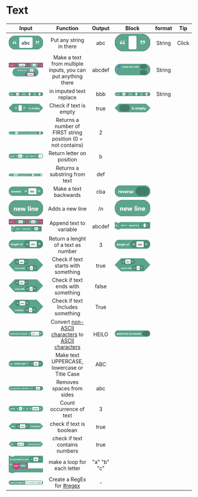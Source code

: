 # Text

|                                         Input                                         |                                                                     Function                                                                     |    Output   |                                     Block                                     | format |   Tip  |
| :-----------------------------------------------------------------------------------: | :----------------------------------------------------------------------------------------------------------------------------------------------: | :---------: | :---------------------------------------------------------------------------: | :----: | :----: |
|   <img src="../../.gitbook/assets/screenshot (46) (1).png" alt="" data-size="line">   |                                                             Put any string in there                                                              |     abc     |    <img src="../../.gitbook/assets/screenshot.png" alt="" data-size="line">   | String | Click  |
|                    ![](<../../.gitbook/assets/screenshot (65).png>)                   |                                           Make a text from multiple inputs, you can put anything there                                           |    abcdef   |  <img src="../../.gitbook/assets/screenshot (1).png" alt="" data-size="line"> | String |        |
|   <img src="../../.gitbook/assets/screenshot (47) (1).png" alt="" data-size="line">   |                                                              in imputed text replace                                                             |     bbb     |  <img src="../../.gitbook/assets/screenshot (2).png" alt="" data-size="line"> | String |        |
|     <img src="../../.gitbook/assets/screenshot (51).png" alt="" data-size="line">     |                                                               Check if text is empty                                                             |     true    |  <img src="../../.gitbook/assets/screenshot (3).png" alt="" data-size="line"> |        |        |
|     <img src="../../.gitbook/assets/screenshot (61).png" alt="" data-size="line">     |                                           Returns a number of FIRST string position (0 = not contains)                                           |      2      |                                                                               |        |        |
|     <img src="../../.gitbook/assets/screenshot (62).png" alt="" data-size="line">     |                                                             Return letter on position                                                            |      b      |                                                                               |        |        |
|   <img src="../../.gitbook/assets/screenshot (63).png" alt="" data-size="original">   |                                                           Returns a substring from text                                                          |     def     |                                                                               |        |        |
|   <img src="../../.gitbook/assets/screenshot (48) (2).png" alt="" data-size="line">   |                                                               Make a text backwards                                                              |     cba     |  <img src="../../.gitbook/assets/screenshot (4).png" alt="" data-size="line"> |        |        |
|      <img src="../../.gitbook/assets/screenshot (5).png" alt="" data-size="line">     |                                                                  Adds a new line                                                                 |      /n     |  <img src="../../.gitbook/assets/screenshot (5).png" alt="" data-size="line"> |        |        |
|   <img src="../../.gitbook/assets/screenshot (66).png" alt="" data-size="original">   |                                                              Append text to variable                                                             |    abcdef   |  <img src="../../.gitbook/assets/screenshot (6).png" alt="" data-size="line"> |        |        |
|      <img src="../../.gitbook/assets/screenshot (7).png" alt="" data-size="line">     |                                                        Return a lenght of a text as number                                                       |      3      |  <img src="../../.gitbook/assets/screenshot (7).png" alt="" data-size="line"> |        |        |
|   <img src="../../.gitbook/assets/screenshot (10).png" alt="" data-size="original">   |                                                        Check if text starts with something                                                       |     true    | <img src="../../.gitbook/assets/screenshot (10).png" alt="" data-size="line"> |        |        |
| <img src="../../.gitbook/assets/screenshot (45) (1).png" alt="" data-size="original"> |                                                         Check if text ends with something                                                        |    false    |                                                                               |        |        |
|                    ![](<../../.gitbook/assets/screenshot (46).png>)                   |                                                         Check if text Includes something                                                         |     True    |                                                                               |        |        |
|     <img src="../../.gitbook/assets/screenshot (50).png" alt="" data-size="line">     | Convert [non-ASCII characters](https://terpconnect.umd.edu/\~zben/Web/CharSet/htmlchars.html) to [ASCII characters](https://www.ascii-code.com/) |    HElLO    |  <img src="../../.gitbook/assets/screenshot (9).png" alt="" data-size="line"> |        |        |
|     <img src="../../.gitbook/assets/screenshot (54).png" alt="" data-size="line">     |                                                   Make text UPPERCASE, lowercase or Title Case                                                   |     ABC     |                                                                               |        |        |
|     <img src="../../.gitbook/assets/screenshot (55).png" alt="" data-size="line">     |                                                             Removes spaces from sides                                                            |     abc     |                                                                               |        |        |
|     <img src="../../.gitbook/assets/screenshot (56).png" alt="" data-size="line">     |                                                             Count occurrence of text                                                             |      3      |                                                                               |        |        |
|     <img src="../../.gitbook/assets/screenshot (57).png" alt="" data-size="line">     |                                                             check if text is boolean                                                             |     true    |                                                                               |        |        |
|     <img src="../../.gitbook/assets/screenshot (58).png" alt="" data-size="line">     |                                                          check if text contains numbers                                                          |     true    |                                                                               |        |        |
|                    ![](<../../.gitbook/assets/screenshot (59).png>)                   |                                                            make a loop for each letter                                                           | "a" "b" "c" |                                                                               |        |        |
|     <img src="../../.gitbook/assets/screenshot (44).png" alt="" data-size="line">     |                                        Create a RegEx for [#regex](../functions/lists.md#regex "mention")                                        |      -      |                                                                               |        |        |
